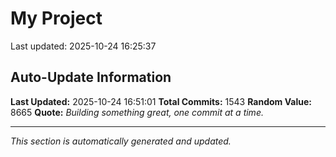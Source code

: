# My Project


Last updated: 2025-10-24 16:25:37














































































































































































































































































































































































































































































































































































































































































































































































































































































































































































































































































































































































































































































































































































































































































































































































































































































































































































































































































































































































































## Auto-Update Information

**Last Updated:** 2025-10-24 16:51:01
**Total Commits:** 1543
**Random Value:** 8665
**Quote:** _Building something great, one commit at a time._

---
_This section is automatically generated and updated._